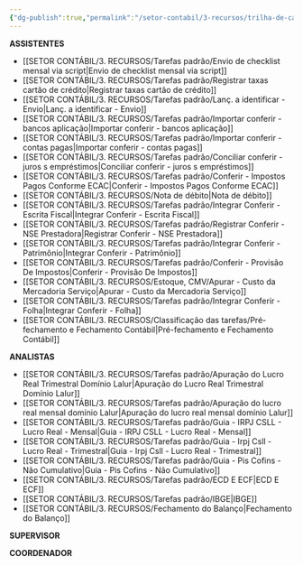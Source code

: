 ```yaml
---
{"dg-publish":true,"permalink":"/setor-contabil/3-recursos/trilha-de-carreira-cargos-funcoes/cargos-funcoes/","dgPassFrontmatter":true,"created":"2025-06-16T11:39:53.379-03:00","updated":"2025-06-16T11:49:00.214-03:00"}
---
```



**ASSISTENTES**


-  [[SETOR CONTÁBIL/3. RECURSOS/Tarefas padrão/Envio de checklist mensal via script\|Envio de checklist mensal via script]]
-  [[SETOR CONTÁBIL/3. RECURSOS/Tarefas padrão/Registrar taxas cartão de crédito\|Registrar taxas cartão de crédito]]
-  [[SETOR CONTÁBIL/3. RECURSOS/Tarefas padrão/Lanç. a identificar - Envio\|Lanç. a identificar - Envio]]
-  [[SETOR CONTÁBIL/3. RECURSOS/Tarefas padrão/Importar conferir - bancos aplicação\|Importar conferir - bancos aplicação]]
-  [[SETOR CONTÁBIL/3. RECURSOS/Tarefas padrão/Importar conferir - contas pagas\|Importar conferir - contas pagas]]
-  [[SETOR CONTÁBIL/3. RECURSOS/Tarefas padrão/Conciliar conferir - juros s  empréstimos\|Conciliar conferir - juros s  empréstimos]]
-  [[SETOR CONTÁBIL/3. RECURSOS/Tarefas padrão/Conferir - Impostos Pagos Conforme ECAC\|Conferir - Impostos Pagos Conforme ECAC]]
- [[SETOR CONTÁBIL/3. RECURSOS/Nota de débito\|Nota de débito]]
-  [[SETOR CONTÁBIL/3. RECURSOS/Tarefas padrão/Integrar Conferir - Escrita Fiscal\|Integrar Conferir - Escrita Fiscal]]
-  [[SETOR CONTÁBIL/3. RECURSOS/Tarefas padrão/Registrar Conferir - NSE Prestadora\|Registrar Conferir - NSE Prestadora]]
-  [[SETOR CONTÁBIL/3. RECURSOS/Tarefas padrão/Integrar Conferir - Patrimônio\|Integrar Conferir - Patrimônio]]
-  [[SETOR CONTÁBIL/3. RECURSOS/Tarefas padrão/Conferir - Provisão De Impostos\|Conferir - Provisão De Impostos]]
-  [[SETOR CONTÁBIL/3. RECURSOS/Estoque, CMV/Apurar - Custo da Mercadoria Serviço\|Apurar - Custo da Mercadoria Serviço]]
- [[SETOR CONTÁBIL/3. RECURSOS/Tarefas padrão/Integrar Conferir - Folha\|Integrar Conferir - Folha]]
- [[SETOR CONTÁBIL/3. RECURSOS/Classificação das tarefas/Pré-fechamento e Fechamento Contábil\|Pré-fechamento e Fechamento Contábil]]



**ANALISTAS**
-  [[SETOR CONTÁBIL/3. RECURSOS/Tarefas padrão/Apuração do Lucro Real Trimestral Domínio Lalur\|Apuração do Lucro Real Trimestral Domínio Lalur]]
-  [[SETOR CONTÁBIL/3. RECURSOS/Tarefas padrão/Apuração do lucro real mensal domínio Lalur\|Apuração do lucro real mensal domínio Lalur]]
-  [[SETOR CONTÁBIL/3. RECURSOS/Tarefas padrão/Guia - IRPJ CSLL - Lucro Real - Mensal\|Guia - IRPJ CSLL - Lucro Real - Mensal]]
-  [[SETOR CONTÁBIL/3. RECURSOS/Tarefas padrão/Guia - Irpj Csll - Lucro Real - Trimestral\|Guia - Irpj Csll - Lucro Real - Trimestral]]
-  [[SETOR CONTÁBIL/3. RECURSOS/Tarefas padrão/Guia - Pis Cofins - Não Cumulativo\|Guia - Pis Cofins - Não Cumulativo]]
- [[SETOR CONTÁBIL/3. RECURSOS/Tarefas padrão/ECD E ECF\|ECD E ECF]]
- [[SETOR CONTÁBIL/3. RECURSOS/Tarefas padrão/IBGE\|IBGE]]
- [[SETOR CONTÁBIL/3. RECURSOS/Fechamento do Balanço\|Fechamento do Balanço]]


**SUPERVISOR**




**COORDENADOR**


